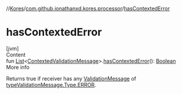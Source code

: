 //[Kores](../index.md)/[com.github.jonathanxd.kores.processor](index.md)/[hasContextedError](has-contexted-error.md)



# hasContextedError  
[jvm]  
Content  
fun [List](https://kotlinlang.org/api/latest/jvm/stdlib/kotlin.collections/-list/index.html)<[ContextedValidationMessage](-contexted-validation-message/index.md)>.[hasContextedError](has-contexted-error.md)(): [Boolean](https://kotlinlang.org/api/latest/jvm/stdlib/kotlin/-boolean/index.html)  
More info  


Returns true if receiver has any [ValidationMessage](-validation-message/index.md) of [type](-validation-message/type.md)[ValidationMessage.Type.ERROR](-validation-message/-type/-e-r-r-o-r/index.md).

  



